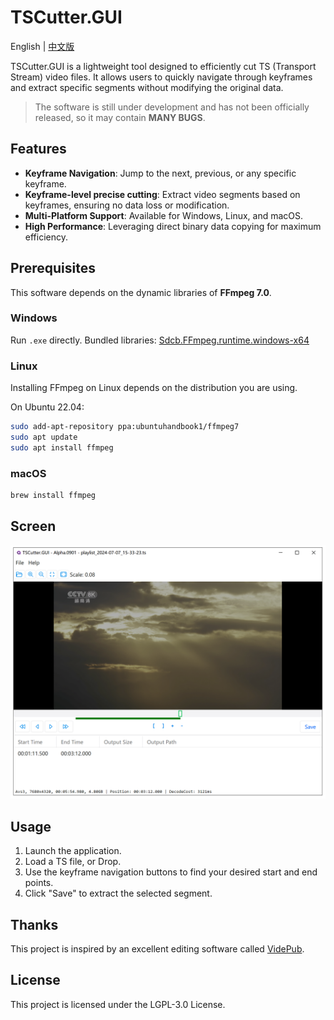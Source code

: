 # TSCutter.GUI
English | [中文版](./README_CN.md)

TSCutter.GUI is a lightweight tool designed to efficiently cut TS (Transport Stream) video files. It allows users to quickly navigate through keyframes and extract specific segments without modifying the original data.

> The software is still under development and has not been officially released, so it may contain **MANY BUGS**.  

## Features
- **Keyframe Navigation**: Jump to the next, previous, or any specific keyframe.
- **Keyframe-level precise cutting**: Extract video segments based on keyframes, ensuring no data loss or modification.
- **Multi-Platform Support**: Available for Windows, Linux, and macOS.
- **High Performance**: Leveraging direct binary data copying for maximum efficiency.

## Prerequisites
This software depends on the dynamic libraries of **FFmpeg 7.0**.
### Windows
Run `.exe` directly. Bundled libraries: [Sdcb.FFmpeg.runtime.windows-x64](https://www.nuget.org/packages/Sdcb.FFmpeg.runtime.windows-x64/7.0.0)
### Linux
Installing FFmpeg on Linux depends on the distribution you are using.

On Ubuntu 22.04:
```bash
sudo add-apt-repository ppa:ubuntuhandbook1/ffmpeg7
sudo apt update
sudo apt install ffmpeg
```
### macOS
```bash
brew install ffmpeg
```

## Screen
![img](img/SS1.png)

## Usage

1. Launch the application.
2. Load a TS file, or Drop.
3. Use the keyframe navigation buttons to find your desired start and end points.
4. Click "Save" to extract the selected segment.

## Thanks
This project is inspired by an excellent editing software called [VidePub](https://sourceforge.net/projects/videpub/).

## License
This project is licensed under the LGPL-3.0 License.
